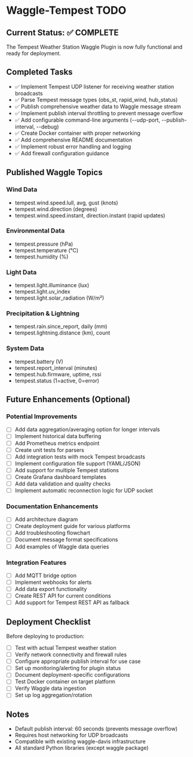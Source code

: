 # Waggle-Tempest TODO

## Current Status: ✅ COMPLETE

The Tempest Weather Station Waggle Plugin is now fully functional and ready for deployment.

## Completed Tasks

- ✅ Implement Tempest UDP listener for receiving weather station broadcasts
- ✅ Parse Tempest message types (obs_st, rapid_wind, hub_status)
- ✅ Publish comprehensive weather data to Waggle message stream
- ✅ Implement publish interval throttling to prevent message overflow
- ✅ Add configurable command-line arguments (--udp-port, --publish-interval, --debug)
- ✅ Create Docker container with proper networking
- ✅ Add comprehensive README documentation
- ✅ Implement robust error handling and logging
- ✅ Add firewall configuration guidance

## Published Waggle Topics

### Wind Data
- tempest.wind.speed.lull, avg, gust (knots)
- tempest.wind.direction (degrees)
- tempest.wind.speed.instant, direction.instant (rapid updates)

### Environmental Data
- tempest.pressure (hPa)
- tempest.temperature (°C)
- tempest.humidity (%)

### Light Data
- tempest.light.illuminance (lux)
- tempest.light.uv_index
- tempest.light.solar_radiation (W/m²)

### Precipitation & Lightning
- tempest.rain.since_report, daily (mm)
- tempest.lightning.distance (km), count

### System Data
- tempest.battery (V)
- tempest.report_interval (minutes)
- tempest.hub.firmware, uptime, rssi
- tempest.status (1=active, 0=error)

## Future Enhancements (Optional)

### Potential Improvements
- [ ] Add data aggregation/averaging option for longer intervals
- [ ] Implement historical data buffering
- [ ] Add Prometheus metrics endpoint
- [ ] Create unit tests for parsers
- [ ] Add integration tests with mock Tempest broadcasts
- [ ] Implement configuration file support (YAML/JSON)
- [ ] Add support for multiple Tempest stations
- [ ] Create Grafana dashboard templates
- [ ] Add data validation and quality checks
- [ ] Implement automatic reconnection logic for UDP socket

### Documentation Enhancements
- [ ] Add architecture diagram
- [ ] Create deployment guide for various platforms
- [ ] Add troubleshooting flowchart
- [ ] Document message format specifications
- [ ] Add examples of Waggle data queries

### Integration Features
- [ ] Add MQTT bridge option
- [ ] Implement webhooks for alerts
- [ ] Add data export functionality
- [ ] Create REST API for current conditions
- [ ] Add support for Tempest REST API as fallback

## Deployment Checklist

Before deploying to production:
- [ ] Test with actual Tempest weather station
- [ ] Verify network connectivity and firewall rules
- [ ] Configure appropriate publish interval for use case
- [ ] Set up monitoring/alerting for plugin status
- [ ] Document deployment-specific configurations
- [ ] Test Docker container on target platform
- [ ] Verify Waggle data ingestion
- [ ] Set up log aggregation/rotation

## Notes

- Default publish interval: 60 seconds (prevents message overflow)
- Requires host networking for UDP broadcasts
- Compatible with existing waggle-davis infrastructure
- All standard Python libraries (except waggle package)

